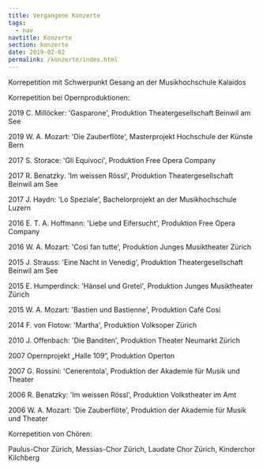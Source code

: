 ```yaml
---
title: Vergangene Konzerte
tags:
  - nav
navtitle: Konzerte
section: konzerte
date: 2019-02-02
permalink: /konzerte/index.html
---
```

Korrepetition mit Schwerpunkt Gesang an der Musikhochschule Kalaidos

 

Korrepetition bei Opernproduktionen:

 

2019 C. Millöcker: 'Gasparone', Produktion Theatergesellschaft Beinwil am See

 

2019 W. A. Mozart: 'Die Zauberflöte', Masterprojekt Hochschule der Künste Bern

 

2017 S. Storace: 'Gli Equivoci', Produktion Free Opera Company

 

2017 R. Benatzky. 'Im weissen Rössl', Produktion Theatergesellschaft Beinwil am See

 

2017 J. Haydn: 'Lo Speziale', Bachelorprojekt an der Musikhochschule Luzern

 

2016 E. T. A. Hoffmann: 'Liebe und Eifersucht', Produktion Free Opera Company

 

2016 W. A. Mozart: 'Così fan tutte', Produktion Junges Musiktheater Zürich

 

2015 J. Strauss: 'Eine Nacht in Venedig', Produktion Theatergesellschaft Beinwil am See

 

2015 E. Humperdinck: 'Hänsel und Gretel', Produktion Junges Musiktheater Zürich

 

2015 W. A. Mozart: 'Bastien und Bastienne', Produktion Café Così

 

2014 F. von Flotow: 'Martha', Produktion Volksoper Zürich

 

2010 J. Offenbach: 'Die Banditen', Produktion Theater Neumarkt Zürich

 

2007 Opernprojekt „Halle 109“, Produktion Operton

 

2007 G. Rossini: 'Cenerentola', Produktion der Akademie für Musik und Theater

 

2006 R. Benatzky: 'Im weissen Rössl', Produktion Volkstheater im Amt

 

2006 W. A. Mozart: 'Die Zauberflöte', Produktion der Akademie für Musik und Theater

 

 

Korrepetition von Chören:

 

Paulus-Chor Zürich, Messias-Chor Zürich, Laudate Chor Zürich, Kinderchor Kilchberg